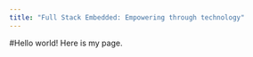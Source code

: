 ```yaml
---
title: "Full Stack Embedded: Empowering through technology"
---
```


#Hello world!
Here is my page.

